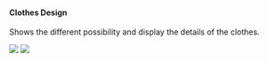 #### Clothes Design
Shows the different possibility and display the details of the clothes.



![](http://celiang.oss-cn-hangzhou.aliyuncs.com/measurement/2022-11/28/kn6jEphpF6hawb1669620053221128.jpg)
![](http://celiang.oss-cn-hangzhou.aliyuncs.com/measurement/2022-11/28/yNs5mphpZRNDJe1669620056221128.jpg)


 